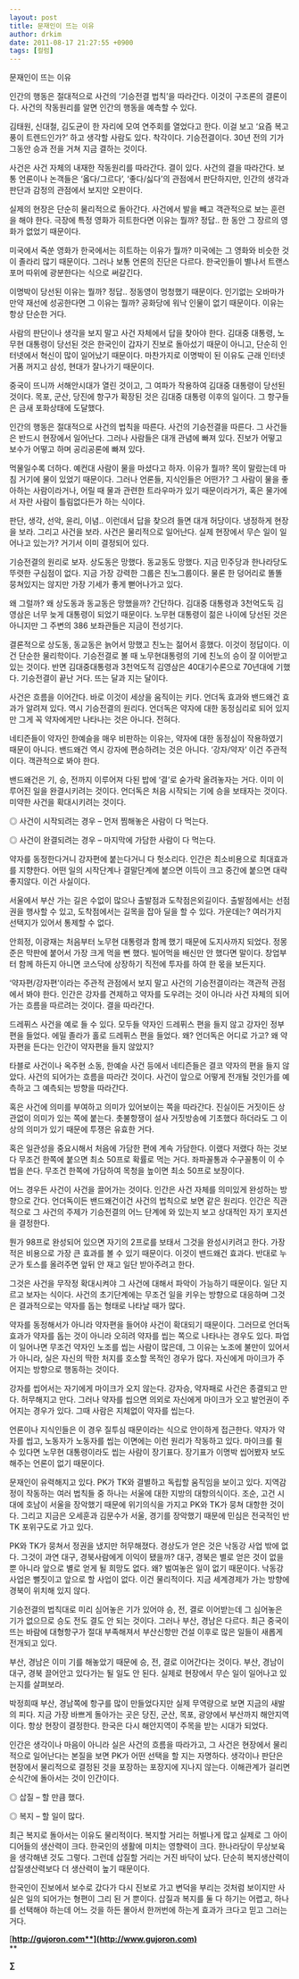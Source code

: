 ```yaml
---
layout: post
title: 문재인이 뜨는 이유
author: drkim
date: 2011-08-17 21:27:55 +0900
tags: [컬럼]
---
```

문재인이 뜨는 이유 

인간의 행동은 절대적으로 사건의 ‘기승전결 법칙’을 따라간다. 이것이 구조론의 결론이다. 사건의 작동원리를 알면 인간의 행동을 예측할 수 있다. 

김태원, 신대철, 김도균이 한 자리에 모여 연주회를 열었다고 한다. 이걸 보고 ‘요즘 복고풍이 트렌드인가?’ 하고 생각할 사람도 있다. 착각이다. 기승전결이다. 30년 전의 기가 그동안 승과 전을 거쳐 지금 결하는 것이다. 

사건은 사건 자체의 내재한 작동원리를 따라간다. 결이 있다. 사건의 결을 따라간다. 보통 언론이나 논객들은 ‘옳다/그르다’, ‘좋다/싫다’의 관점에서 판단하지만, 인간의 생각과 판단과 감정의 관점에서 보지만 오판이다. 

실제의 현장은 단순히 물리적으로 돌아간다. 사건에서 발을 빼고 객관적으로 보는 훈련을 해야 한다. 극장에 특정 영화가 히트한다면 이유는 뭘까? 정답.. 한 동안 그 장르의 영화가 없었기 때문이다. 

미국에서 죽쑨 영화가 한국에서는 히트하는 이유가 뭘까? 미국에는 그 영화와 비슷한 것이 졸라리 많기 때문이다. 그러나 보통 언론의 진단은 다르다. 한국인들이 별나서 트랜스포머 따위에 광분한다는 식으로 써갈긴다. 

이명박이 당선된 이유는 뭘까? 정답.. 정동영이 멍청했기 때문이다. 인기없는 오바마가 만약 재선에 성공한다면 그 이유는 뭘까? 공화당에 워낙 인물이 없기 때문이다. 이유는 항상 단순한 거다. 

사람의 판단이나 생각을 보지 말고 사건 자체에서 답을 찾아야 한다. 김대중 대통령, 노무현 대통령이 당선된 것은 한국인이 갑자기 진보로 돌아섰기 때문이 아니고, 단순히 인터넷에서 혁신이 많이 일어났기 때문이다. 마찬가지로 이명박이 된 이유도 근래 인터넷 거품 꺼지고 삼성, 현대가 잘나가기 때문이다. 

중국이 뜨니까 서해안시대가 열린 것이고, 그 여파가 작용하여 김대중 대통령이 당선된 것이다. 목포, 군산, 당진에 항구가 확장된 것은 김대중 대통령 이후의 일이다. 그 항구들은 금새 포화상태에 도달했다. 

인간의 행동은 절대적으로 사건의 법칙을 따른다. 사건의 기승전결을 따른다. 그 사건들은 반드시 현장에서 일어난다. 그러나 사람들은 대개 관념에 빠져 있다. 진보가 어떻고 보수가 어떻고 하며 공리공론에 빠져 있다. 

먹물일수록 더하다. 예컨대 사람이 물을 마셨다고 하자. 이유가 뭘까? 목이 말랐는데 마침 거기에 물이 있었기 때문이다. 그러나 언론들, 지식인들은 어떤가? 그 사람이 물을 좋아하는 사람이라거나, 어릴 때 물과 관련한 트라우마가 있기 때문이라거가, 혹은 물가에서 자란 사람이 틀림없다든가 하는 식이다. 

판단, 생각, 선악, 윤리, 이념.. 이런데서 답을 찾으려 들면 대개 허당이다. 냉정하게 현장을 보라. 그리고 사건을 보라. 사건은 물리적으로 일어난다. 실제 현장에서 무슨 일이 일어나고 있는가? 거기서 이미 결정되어 있다. 

기승전결의 원리로 보자. 상도동은 망했다. 동교동도 망했다. 지금 민주당과 한나라당도 뚜렷한 구심점이 없다. 지금 가장 강력한 그룹은 친노그룹이다. 물론 한 덩어리로 똘똘 뭉쳐있지는 않지만 가장 기세가 좋게 뻗어나가고 있다. 

왜 그럴까? 왜 상도동과 동교동은 망했을까? 간단하다. 김대중 대통령과 3천억도둑 김영삼은 너무 늦게 대통령이 되었기 때문이다. 노무현 대통령이 젊은 나이에 당선된 것은 아니지만 그 주변의 386 보좌관들은 지금이 전성기다. 

결론적으로 상도동, 동교동은 늙어서 망했고 친노는 젊어서 흥했다. 이것이 정답이다. 이건 단순한 물리학이다. 기승전결로 볼 때 노무현대통령의 기에 친노의 승이 잘 이어받고 있는 것이다. 반면 김대중대통령과 3천억도적 김영삼은 40대기수론으로 70년대에 기했다. 기승전결이 끝난 거다. 뜨는 달과 지는 달이다. 

사건은 흐름을 이어간다. 바로 이것이 세상을 움직이는 키다. 언더독 효과와 밴드왜건 효과가 알려져 있다. 역시 기승전결의 원리다. 언더독은 약자에 대한 동정심리로 되어 있지만 그게 꼭 약자에게만 나타나는 것은 아니다. 전혀다. 

네티즌들이 약자인 한예슬을 매우 비판하는 이유는, 약자에 대한 동정심이 작용하였기 때문이 아니다. 밴드왜건 역시 강자에 편승하려는 것은 아니다. ‘강자/약자’ 이건 주관적이다. 객관적으로 봐야 한다. 

밴드왜건은 기, 승, 전까지 이루어져 다된 밥에 ‘결’로 숟가락 올려놓자는 거다. 이미 이루어진 일을 완결시키려는 것이다. 언더독은 처음 시작되는 기에 승을 보태자는 것이다. 미약한 사건을 확대시키려는 것이다. 

◎ 사건이 시작되려는 경우 – 먼저 찜해놓은 사람이 다 먹는다. 

  
◎ 사건이 완결되려는 경우 – 마지막에 가담한 사람이 다 먹는다. 



약자를 동정한다거니 강자편에 붙는다거니 다 헛소리다. 인간은 최소비용으로 최대효과를 지향한다. 어떤 일의 시작단계나 결말단계에 붙으면 이득이 크고 중간에 붙으면 대략 좋지않다. 이건 사실이다. 



서울에서 부산 가는 길은 수없이 많으나 출발점과 도착점은외길이다. 출발점에서는 선점권을 행사할 수 있고, 도착점에서는 길목을 잡아 딜을 할 수 있다. 가운데는? 여러가지 선택지가 있어서 통제할 수 없다.

안희정, 이광재는 처음부터 노무현 대통령과 함께 했기 때문에 도지사까지 되었다. 정몽준은 막판에 붙어서 가장 크게 먹을 뻔 했다. 빌어먹을 배신만 안 했다면 말이다. 창업부터 함께 하든지 아니면 코스닥에 상장하기 직전에 투자를 하여 한 몫을 보든지다. 

‘약자편/강자편’이라는 주관적 관점에서 보지 말고 사건의 기승전결이라는 객관적 관점에서 봐야 한다. 인간은 강자를 견제하고 약자를 도우려는 것이 아니라 사건 자체의 되어가는 흐름을 따르려는 것이다. 결을 따라간다. 

드레퓌스 사건을 예로 들 수 있다. 모두들 약자인 드레퓌스 편을 들지 않고 강자인 정부 편을 들었다. 에밀 졸라가 홀로 드레퓌스 편을 들었다. 왜? 언더독은 어디로 가고? 왜 약자편을 든다는 인간이 약자편을 들지 않았지? 

타블로 사건이나 옥주현 소동, 한예슬 사건 등에서 네티즌들은 결코 약자의 편을 들지 않았다. 사건의 되어가는 흐름을 따라간 것이다. 사건이 앞으로 어떻게 전개될 것인가를 예측하고 그 예측되는 방향을 따라간다. 



혹은 사건에 의미를 부여하고 의미가 있어보이는 쪽을 따라간다. 진실이든 거짓이든 상관없이 의미가 있는 쪽에 붙는다. 촛불항쟁이 설사 거짓방송에 기초했다 하더라도 그 이상의 의미가 있기 때문에 투쟁은 유효한 거다. 



혹은 일관성을 중요시해서 처음에 가담한 편에 계속 가담한다. 이랬다 저랬다 하는 것보다 무조건 한쪽에 붙으면 최소 50프로 확률로 먹는 거다. 좌파꼴통과 수구꼴통이 이 수법을 쓴다. 무조건 한쪽에 가담하여 목청을 높이면 최소 50프로 보장이다. 

어느 경우든 사건이 사건을 끌어가는 것이다. 인간은 사건 자체를 의미있게 완성하는 방향으로 간다. 언더독이든 밴드왜건이건 사건의 법칙으로 보면 같은 원리다. 인간은 직관적으로 그 사건의 주제가 기승전결의 어느 단계에 와 있는지 보고 상대적인 자기 포지션을 결정한다. 



뭔가 98프로 완성되어 있으면 자기의 2프로를 보태서 그것을 완성시키려고 한다. 가장 적은 비용으로 가장 큰 효과를 볼 수 있기 때문이다. 이것이 밴드왜건 효과다. 반대로 누군가 토스를 올려주면 앞뒤 안 재고 일단 받아주려고 한다. 



그것은 사건을 무작정 확대시켜야 그 사건에 대해서 파악이 가능하기 때문이다. 일단 지르고 보자는 식이다. 사건의 초기단계에는 무조건 일을 키우는 방향으로 대응하며 그것은 결과적으로는 약자를 돕는 형태로 나타날 때가 많다. 

약자를 동정해서가 아니라 약자편을 들어야 사건이 확대되기 때문이다. 그러므로 언더독효과가 약자를 돕는 것이 아니라 오히려 약자를 씹는 쪽으로 나타나는 경우도 있다. 파업이 일어나면 무조건 약자인 노조를 씹는 사람이 많은데, 그 이유는 노조에 불만이 있어서가 아니라, 실은 자신의 딱한 처지를 호소할 목적인 경우가 많다. 자신에게 마이크가 주어지는 방향으로 행동하는 것이다. 

강자를 씹어서는 자기에게 마이크가 오지 않는다. 강자승, 약자패로 사건은 종결되고 만다. 허무해지고 만다. 그러나 약자를 씹으면 의외로 자신에게 마이크가 오고 발언권이 주어지는 경우가 있다. 그때 사람은 지체없이 약자를 씹는다. 

언론이나 지식인들은 이 경우 질투심 때문이라는 식으로 안이하게 접근한다. 약자가 약자를 씹고, 노동자가 노동자를 씹는 이면에는 이런 원리가 작동하고 있다. 마이크를 쥘 수 있다면 노무현 대통령이라도 씹는 사람이 장기표다. 장기표가 이명박 씹어봤자 보도해주는 언론이 없기 때문이다. 

문재인이 유력해지고 있다. PK가 TK와 결별하고 독립할 움직임을 보이고 있다. 지역감정이 작동하는 여러 법칙들 중 하나는 서울에 대한 지방의 대항의식이다. 조순, 고건 시대에 호남이 서울을 장악했기 때문에 위기의식을 가지고 PK와 TK가 뭉쳐 대항한 것이다. 그리고 지금은 오세훈과 김문수가 서울, 경기를 장악했기 때문에 민심은 전국적인 반TK 포위구도로 가고 있다. 

PK와 TK가 뭉쳐서 정권을 냈지만 허무해졌다. 경상도가 얻은 것은 낙동강 사업 밖에 없다. 그것이 과연 대구, 경북사람에게 이익이 됐을까? 대구, 경북은 별로 얻은 것이 없을 뿐 아니라 앞으로 별로 얻게 될 희망도 없다. 왜? 벌여놓은 일이 없기 때문이다. 낙동강사업은 뻘짓이고 앞으로 할 사업이 없다. 이건 물리적이다. 지금 세계경제가 가는 방향에 경북이 위치해 있지 않다. 

기승전결의 법칙대로 미리 심어놓은 기가 있어야 승, 전, 결로 이어받는데 그 심어놓은 기가 없으므로 승도 전도 결도 안 되는 것이다. 그러나 부산, 경남은 다르다. 최근 중국이 뜨는 바람에 대형항구가 절대 부족해져서 부산신항만 건설 이후로 많은 일들이 새롭게 전개되고 있다. 

부산, 경남은 이미 기를 해놓았기 때문에 승, 전, 결로 이어간다는 것이다. 부산, 경남이 대구, 경북 끌어안고 있다가는 될 일도 안 된다. 실제로 현장에서 무슨 일이 일어나고 있는지를 살펴보라. 

박정희때 부산, 경남쪽에 항구를 많이 만들었다지만 실제 무역량으로 보면 지금의 새발의 피다. 지금 가장 바쁘게 돌아가는 곳은 당진, 군산, 목포, 광양에서 부산까지 해안지역이다. 항상 현장이 결정한다. 한국은 다시 해안지역이 주목을 받는 시대가 되었다. 

인간은 생각이나 마음이 아니라 실은 사건의 흐름을 따라가고, 그 사건은 현장에서 물리적으로 일어난다는 본질을 보면 PK가 어떤 선택을 할 지는 자명하다. 생각이나 판단은 현장에서 물리적으로 결정된 것을 포장하는 포장지에 지나지 않는다. 이해관계가 걸리면 순식간에 돌아서는 것이 인간이다. 

◎ 삽질 – 할 만큼 했다.

  
◎ 복지 – 할 일이 많다. 

최근 복지로 돌아서는 이유도 물리적이다. 복지할 거리는 허벌나게 많고 실제로 그 아이디어들의 생산력이 크다. 한국인의 생활에 미치는 영향력이 크다. 한나라당이 무상보육을 생각해낸 것도 그렇다. 그런데 삽질할 거리는 거진 바닥이 났다. 단순히 복지생산력이 삽질생산력보다 더 생산력이 높기 때문이다. 

한국인이 진보에서 보수로 갔다가 다시 진보로 가고 변덕을 부리는 것처럼 보이지만 사실은 일의 되어가는 형편이 그리 된 거 뿐이다. 삽질과 복지를 둘 다 하기는 어렵고, 하나를 선택해야 하는데 어느 것을 하든 몰아서 한꺼번에 하는게 효과가 크다고 믿고 그러는 거다. 






  




[**http://gujoron.com**](http://www.gujoron.com)**  
** 

**∑**